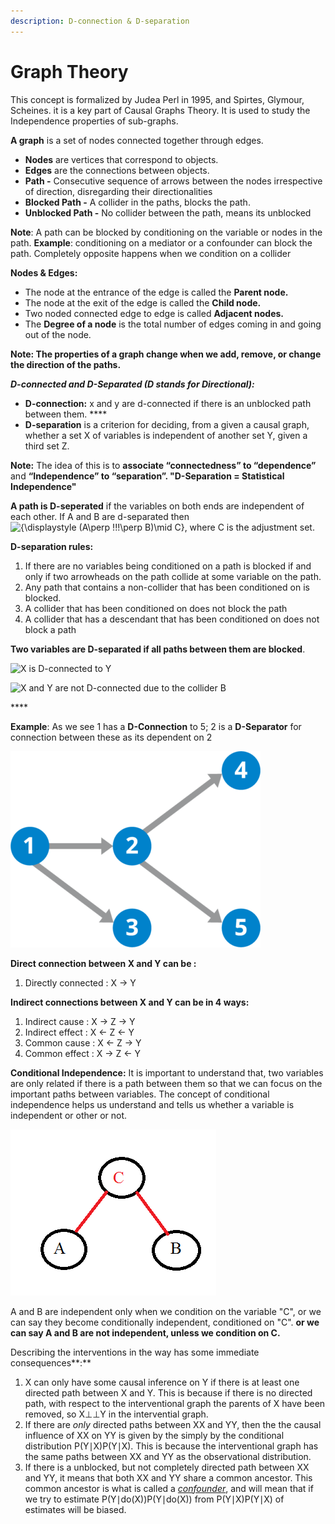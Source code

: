 ```yaml
---
description: D-connection & D-separation
---
```


# Graph Theory

This concept is formalized by Judea Perl in 1995,  and Spirtes, Glymour, Scheines. it is a key part of Causal Graphs Theory. It is used to study the Independence properties of sub-graphs.

**A graph** is a set of nodes connected together through edges.

* **Nodes** are vertices that correspond to objects.
* **Edges** are the connections between objects.
* **Path -** Consecutive sequence of arrows between the nodes irrespective of direction, disregarding their directionalities
* **Blocked Path -** A collider in the paths, blocks the path.
* **Unblocked Path -** No collider between the path, means its unblocked

**Note**: A path can be blocked by conditioning on the variable or nodes in the path. **Example**: conditioning on a mediator or a confounder can block the path. Completely opposite happens when we condition on a collider 

**Nodes & Edges:**

* The node at the entrance of the edge is called the **Parent node.**
* The node at the exit of the edge is called the **Child node.**
* Two noded connected edge to edge is called **Adjacent nodes.**
* The **Degree of a node** is the total number of edges coming in and going out of the node.

**Note: The properties of a graph change when we add, remove, or change the direction of the paths.**

_**D-connected and D-Separated \(**D stands for Directional**\):**_

* **D-connection:** x and y are d-connected if there is an unblocked path between them. ****
* **D-separation** is a criterion for deciding, from a given a causal graph, whether a set X of variables is independent of another set Y, given a third set Z. 

**Note:** The idea of this is to **associate “connectedness” to “dependence”** and **“Independence” to “separation”.  "D-Separation = Statistical Independence"**

**A path is D-seperated** if the variables on both ends are independent of each other. If A and B are d-separated then  ![{\displaystyle \(A\perp \!\!\!\perp B\)\mid C}](https://wikimedia.org/api/rest_v1/media/math/render/svg/bb5a126208b708ce2ce62d8d4aa802418aa5311d), where C is the adjustment set.

**D-separation rules:**

1. If there are no variables being conditioned on a path is blocked if and only if two arrowheads on the path collide at some variable on the path.
2. Any path that contains a non-collider that has been conditioned on is blocked.
3. A collider that has been conditioned on does not block the path
4. A collider that has a descendant that has been conditioned on does not block a path

**Two variables are D-separated if all paths between them are blocked**. 

![X is D-connected to Y ](https://lh5.googleusercontent.com/is0nxWcWuZw21rkxdIJgNXbamOgdvIIduK038vX5j7MKm7h04mJCsNz6FSSOOxpRI_ozsGADavofLEWd94DHX2k2rSOGLEOvljPMhOJBmP2daKqEXSOTCHFYk3eVwCIxvT253P4E)



![ X and Y are not D-connected due to the collider B](https://lh6.googleusercontent.com/re3OIWEIJDZFdCCiBXYKbIAdBTQen666AoHz-4nD5qpnYatPxi-2E_TcUqivT1rCES_NIZS0EH56jPctDVSjx2Rdht-4LM1HIUdJAHX2OOGQ5PlYqx575HCN7BFY9ND0MQDZEr69)

\*\*\*\*

**Example**: As we see 1 has a **D-Connection** to 5;  2 is a **D-Separator** for connection between these as its dependent on 2 

![](../.gitbook/assets/image%20%286%29.png)

**Direct connection between X and Y can be :**

1. Directly connected : X -&gt; Y

 **Indirect connections between X and Y can be in 4 ways:**

1. Indirect cause :  X -&gt; Z -&gt; Y
2. Indirect effect : X &lt;- Z &lt;- Y
3. Common cause : X &lt;- Z -&gt; Y
4. Common effect : X -&gt; Z &lt;- Y

**Conditional Independence:** It is important to understand that, two variables are only related if there is a path between them so that we can focus on the important paths between variables. The concept of conditional independence helps us understand and tells us whether a variable is independent or other or not.  

![](../.gitbook/assets/image%20%2811%29.png)

A and B are independent only when we condition on the variable "C", or we can say they become conditionally independent, conditioned on "C". **or we can say A and B are not independent, unless we condition on C.**

Describing the interventions in the way has some immediate consequences**:**

1. X can only have some causal inference on Y if there is at least one directed path between X and Y. This is because if there is no directed path, with respect to the interventional graph the parents of X have been removed, so X⊥⊥Y in the intervential graph.
2.  If there are _only_ directed paths between XX and YY, then the the causal influence of XX on YY is given by the simply by the conditional distribution P\(Y∣X\)P\(Y∣X\). This is because the interventional graph has the same paths between XX and YY as the observational distribution.
3.  If there is a unblocked, but not completely directed path between XX and YY, it means that both XX and YY share a common ancestor. This common ancestor is what is called a [_confounder_](https://en.wikipedia.org/wiki/Confounding), and will mean that if we try to estimate P\(Y∣do\(X\)\)P\(Y∣do\(X\)\) from P\(Y∣X\)P\(Y∣X\) of estimates will be biased. 



